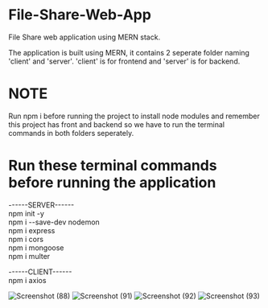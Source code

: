 # File-Share-Web-App
File Share web application using MERN stack.

The application is built using MERN, it contains 2 seperate folder naming 'client' and 'server'.
'client' is for frontend and 'server' is for backend.

# NOTE <br>
Run npm i before running the project to install node modules and remember this project has front and backend so we have to run the terminal commands in both folders seperately. <br>

# Run these terminal commands before running the application <br>
------SERVER------ <br>
npm init -y <br>
npm i --save-dev nodemon <br>
npm i express <br>
npm i cors <br>
npm i mongoose <br>
npm i multer <br>

------CLIENT------ <br>
npm i axios <br>

![Screenshot (88)](https://github.com/Kartikkhare18/File-Share-Web-App/assets/110482774/2a9bc001-67b9-4372-8f2c-3c2b0d61eb89)
![Screenshot (91)](https://github.com/Kartikkhare18/File-Share-Web-App/assets/110482774/a633b6d8-9c59-4088-8360-76bd64623726)
![Screenshot (92)](https://github.com/Kartikkhare18/File-Share-Web-App/assets/110482774/cb2e6a1e-214c-4796-91a4-4213040f06cb)
![Screenshot (93)](https://github.com/Kartikkhare18/File-Share-Web-App/assets/110482774/cb252d3a-3a48-48bf-869f-c112aeed34fe)
